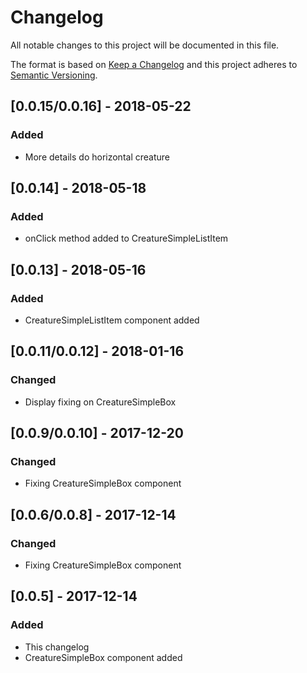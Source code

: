 # Changelog
All notable changes to this project will be documented in this file.

The format is based on [Keep a Changelog](http://keepachangelog.com/en/1.0.0/)
and this project adheres to [Semantic Versioning](http://semver.org/spec/v2.0.0.html).

## [0.0.15/0.0.16] - 2018-05-22
### Added
- More details do horizontal creature

## [0.0.14] - 2018-05-18
### Added
- onClick method added to CreatureSimpleListItem

## [0.0.13] - 2018-05-16
### Added
- CreatureSimpleListItem component added

## [0.0.11/0.0.12] - 2018-01-16
### Changed
- Display fixing on CreatureSimpleBox

## [0.0.9/0.0.10] - 2017-12-20
### Changed
- Fixing CreatureSimpleBox component

## [0.0.6/0.0.8] - 2017-12-14
### Changed
- Fixing CreatureSimpleBox component

## [0.0.5] - 2017-12-14
### Added 
- This changelog
- CreatureSimpleBox component added

